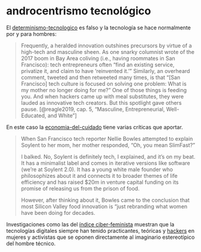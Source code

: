 # androcentrismo tecnológico

El [determinismo-tecnologico](determinismo-tecnologico.md) es falso y la tecnología se hace normalmente por y para hombres:

 >
 > Frequently, a heralded innovation outshines precursors by virtue of a high-tech and masculine sheen. As one snarky columnist wrote of the 2017 boom in Bay Area coliving (i.e., having roommates in San Francisco): tech entrepreneurs often “find an existing service, privatize it, and claim to have ‘reinvented it.’” Similarly, an overheard comment, tweeted and then retweeted many times, is that “[San Francisco] tech culture is focused on solving one problem: What is my mother no longer doing for me?” One of those things is feeding you. And when hackers came up with meal substitutes, they were lauded as innovative tech creators. But this spotlight gave others pause. [@reagle2019, cap. 5, “Masculine, Entrepreneurial, Well-Educated, and White”]

En este caso la [economia-del-cuidado](economia-del-cuidado.md) tiene varias críticas que aportar.

 >
 > When San Francisco tech reporter Nellie Bowles attempted to explain Soylent to her mom, her mother responded, “Oh, you mean SlimFast?”
 >
 > I balked. No, Soylent is definitely tech, I explained, and it’s on my beat. It has a minimalist label and comes in iterative versions like software (we’re at Soylent 2.0). It has a young white male founder who philosophizes about it and connects it to broader themes of life efficiency and has raised $20m in venture capital funding on its promise of releasing us from the prison of food.
 >
 > However, after thinking about it, Bowles came to the conclusion that most Silicon Valley food innovation is “just rebranding what women have been doing for decades.

Investigaciones como las del [índice ciber-feminista](https://cyberfeminismindex.com/) muestran que la tecnologías digitales siempre han tenido practicantes, teóricas y [hackers](hackers.md) en mujeres y activistas que se oponen directamente al imaginario estereotípico del hombre técnico.
